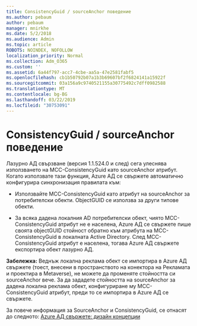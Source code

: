 ```yaml
---
title: ConsistencyGuid / sourceAnchor поведение
ms.author: pebaum
author: pebaum
manager: mnirkhe
ms.date: 5/2/2018
ms.audience: Admin
ms.topic: article
ROBOTS: NOINDEX, NOFOLLOW
localization_priority: Normal
ms.collection: Adm_O365
ms.custom: ''
ms.assetid: 6a44f797-acc7-4cbe-aa5a-47e2581fabf5
ms.openlocfilehash: cb1b50792b07a1b3b69607bf2f6824141a15922f
ms.sourcegitcommit: 03a156a9c9740521155a30775492c7dff0982588
ms.translationtype: MT
ms.contentlocale: bg-BG
ms.lasthandoff: 03/22/2019
ms.locfileid: "30753091"
---
```

# <a name="consistencyguid--sourceanchor-behavior"></a>ConsistencyGuid / sourceAnchor поведение

Лазурно АД свързване (версия 1.1.524.0 и след) сега улеснява използването на МСС-ConsistencyGuid като sourceAnchor атрибут. Когато използвате тази функция, Azure АД се свържете автоматично конфигурира синхронизация правилата към:
  
- Използвайте МСС-ConsistencyGuid като атрибут на sourceAnchor за потребителски обекти. ObjectGUID се използва за други типове обекти.
    
- За всяка дадена локалния AD потребителски обект, чиято МСС-ConsistencyGuid атрибут не е населена, Azure АД се свържете пише своята objectGUID стойност обратно към атрибута на МСС-ConsistencyGuid в локалната Active Directory. След МСС-ConsistencyGuid атрибут е населена, тогава Azure АД свържете експортира обект лазурно АД.
    
 **Забележка:** Веднъж локална реклама обект се импортира в Azure АД свържете (тоест, внесени в пространството на конектора на Рекламата и проектира в Metaverse), не можете да променяте стойността си sourceAnchor вече. За да зададете стойността на sourceAnchor за дадена локална реклама обект, конфигуриране му МСС-ConsistencyGuid атрибут, преди то се импортира в Azure АД се свържете. 
  
За повече информация за SourceAnchor и ConsistencyGuid, се отнасят до следното: [Azure АД свържете: дизайн концепции](https://docs.microsoft.com/azure/active-directory/connect/active-directory-aadconnect-design-concepts)
  


